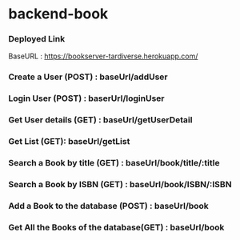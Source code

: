 # backend-book


### Deployed Link

BaseURL : https://bookserver-tardiverse.herokuapp.com/


### Create a User (POST) : baseUrl/addUser
### Login User (POST) : baserUrl/loginUser
### Get User details (GET) : baseUrl/getUserDetail
### Get List (GET): baseUrl/getList


### Search a Book by title (GET) : baseUrl/book/title/:title
### Search a Book by ISBN (GET) : baseUrl/book/ISBN/:ISBN
### Add a Book to the database (POST) : baseUrl/book
### Get All the Books of the database(GET)  : baseUrl/book
